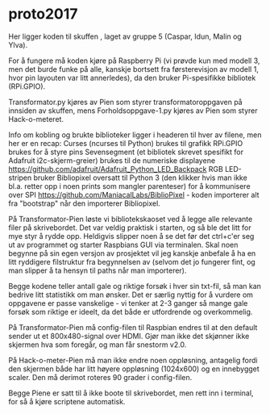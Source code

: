 # proto2017
Her ligger koden til skuffen <hackd/>, laget av gruppe 5 (Caspar, Idun, Malin og Ylva).

For å fungere må koden kjøre på Raspberry Pi (vi prøvde kun med modell 3, men det burde funke på alle, kanskje bortsett fra førsterevisjon av modell 1, hvor pin layouten var litt annerledes), da den bruker Pi-spesifikke bibliotek (RPi.GPIO).

Transformator.py kjøres av Pien som styrer transformatoroppgaven på innsiden av skuffen, mens Forholdsoppgave-1.py kjøres av Pien som styrer Hack-o-meteret.

Info om kobling og brukte biblioteker ligger i headeren til hver av filene, men her er en recap:
Curses (ncurses til Python) brukes til grafikk
RPi.GPIO brukes for å styre pins
Sevensegment (et bibliotek skrevet spesifikt for Adafruit i2c-skjerm-greier) brukes til de numeriske displayene https://github.com/adafruit/Adafruit_Python_LED_Backpack 
RGB LED-stripen bruker Bibliopixel oversatt til Python 3 (den klikker hvis man ikke bl.a. retter opp i noen prints som mangler parenteser) for å kommunisere over SPI https://github.com/ManiacalLabs/BiblioPixel - koden importerer alt fra "bootstrap" når den importerer Bibliopixel.

På Transformator-Pien løste vi bibliotekskaoset ved å legge alle relevante filer på skrivebordet. Det var veldig praktisk i starten, og så ble det litt for mye styr å rydde opp. Heldigvis slipper noen å se det før det ctrl+c'er seg ut av programmet og starter Raspbians GUI via terminalen. Skal noen begynne på sin egen versjon av prosjektet vil jeg kanskje anbefale å ha en litt ryddigere filstruktur fra begynnelsen av (selvom det jo fungerer fint, og man slipper å ta hensyn til paths når man importerer).

Begge kodene teller antall gale og riktige forsøk i hver sin txt-fil, så man kan bedrive litt statistikk om man ønsker. Det er særlig nyttig for å vurdere om oppgavene er passe vanskelige - vi tenker at 2-3 ganger så mange gale forsøk som riktige er ideelt, da det både er utfordrende og overkommelig.

På Transformator-Pien må config-filen til Raspbian endres til at den default sender ut et 800x480-signal over HDMI. Gjør man ikke det skjønner ikke skjermen hva som foregår, og man får snestorm v2.0.

På Hack-o-meter-Pien må man ikke endre noen oppløsning, antagelig fordi den skjermen både har litt høyere oppløsning (1024x600) og en innebygget scaler. Den må derimot roteres 90 grader i config-filen.

Begge Piene er satt til å ikke boote til skrivebordet, men rett inn i terminal, for så å kjøre scriptene automatisk.


